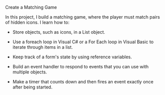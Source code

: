 Create a Matching Game

In this project, I build a matching game, where the player must match pairs of hidden icons. 
I learn how to:

- Store objects, such as icons, in a List object.

- Use a foreach loop in Visual C# or a For Each loop in Visual Basic to iterate through items in a list.

- Keep track of a form's state by using reference variables.

- Build an event handler to respond to events that you can use with multiple objects.

- Make a timer that counts down and then fires an event exactly once after being started.